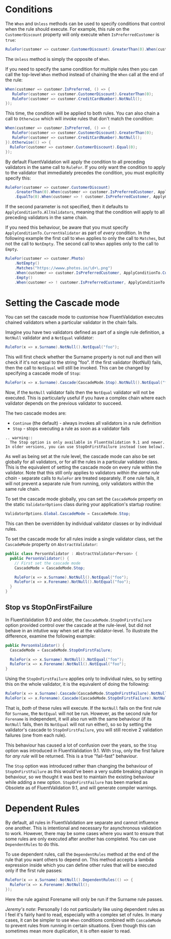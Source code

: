 # Conditions

The `When` and `Unless` methods can be used to specify conditions that control when the rule should execute. For example, this rule on the `CustomerDiscount` property will only execute when `IsPreferredCustomer` is `true`:

```csharp
RuleFor(customer => customer.CustomerDiscount).GreaterThan(0).When(customer => customer.IsPreferredCustomer);
```

The `Unless` method is simply the opposite of `When`.

If you need to specify the same condition for multiple rules then you can call the top-level `When` method instead of chaining the `When` call at the end of the rule:

```csharp
When(customer => customer.IsPreferred, () => {
   RuleFor(customer => customer.CustomerDiscount).GreaterThan(0);
   RuleFor(customer => customer.CreditCardNumber).NotNull();
});
```

This time, the condition will be applied to both rules. You can also chain a call to `Otherwise` which will invoke rules that don't match the condition:

```csharp
When(customer => customer.IsPreferred, () => {
   RuleFor(customer => customer.CustomerDiscount).GreaterThan(0);
   RuleFor(customer => customer.CreditCardNumber).NotNull();
}).Otherwise(() => {
  RuleFor(customer => customer.CustomerDiscount).Equal(0);
});
```

By default FluentValidation will apply the condition to all preceding validators in the same call to `RuleFor`. If you only want the condition to apply to the validator that immediately precedes the condition, you must explicitly specify this:

```csharp
RuleFor(customer => customer.CustomerDiscount)
    .GreaterThan(0).When(customer => customer.IsPreferredCustomer, ApplyConditionTo.CurrentValidator)
    .EqualTo(0).When(customer => ! customer.IsPreferredCustomer, ApplyConditionTo.CurrentValidator);
```

If the second parameter is not specified, then it defaults to `ApplyConditionTo.AllValidators`, meaning that the condition will apply to all preceding validators in the same chain.

If you need this behaviour, be aware that you must specify `ApplyConditionTo.CurrentValidator` as part of *every* condition. In the following example the first call to `When` applies to only the call to `Matches`, but not the call to `NotEmpty`. The second call to `When` applies only to the call to `Empty`.

```csharp
RuleFor(customer => customer.Photo)
    .NotEmpty()
    .Matches("https://wwww.photos.io/\d+\.png")
    .When(customer => customer.IsPreferredCustomer, ApplyConditionTo.CurrentValidator)
    .Empty()
    .When(customer => ! customer.IsPreferredCustomer, ApplyConditionTo.CurrentValidator);
```


# Setting the Cascade mode

You can set the cascade mode to customise how FluentValidation executes chained validators when a particular validator in the chain fails.

Imagine you have two validators defined as part of a single rule definition, a `NotNull` validator and a `NotEqual` validator:

```csharp
RuleFor(x => x.Surname).NotNull().NotEqual("foo");
```

This will first check whether the Surname property is not null and then will check if it's not equal to the string "foo". If the first validator (NotNull) fails, then the call to `NotEqual` will still be invoked. This can be changed by specifying a cascade mode of `Stop`:

```csharp
RuleFor(x => x.Surname).Cascade(CascadeMode.Stop).NotNull().NotEqual("foo");
```

Now, if the `NotNull` validator fails then the `NotEqual` validator will not be executed. This is particularly useful if you have a complex chain where each validator depends on the previous validator to succeed.

The two cascade modes are:
- `Continue` (the default) - always invokes all validators in a rule definition
- `Stop` - stops executing a rule as soon as a validator fails

```eval_rst
.. warning::
  The Stop option is only available in FluentValidation 9.1 and newer. In older versions, you can use StopOnFirstFailure instead (see below).
```

As well as being set at the rule level, the cascade mode can also be set globally for all validators, or for all the rules in a particular validator class. This is the equivalent of setting the cascade mode on every rule within the validator. Note that this still only applies to validators *within the same rule chain* - separate calls to `RuleFor` are treated separately. If one rule fails, it will not prevent a separate rule from running, only validators within the same rule chain.

To set the cascade mode globally, you can set the `CascadeMode` property on the static `ValidatorOptions` class during your application's startup routine:

```csharp
ValidatorOptions.Global.CascadeMode = CascadeMode.Stop;
```

This can then be overridden by individual validator classes or by individual rules.

To set the cascade mode for all rules inside a single validator class, set the `CascadeMode` property on `AbstractValidator`:

```csharp
public class PersonValidator : AbstractValidator<Person> {
  public PersonValidator() {
    // First set the cascade mode
    CascadeMode = CascadeMode.Stop;

    RuleFor(x => x.Surname).NotNull().NotEqual("foo");
    RuleFor(x => x.Forename).NotNull().NotEqual("foo");
  }
}
```

## Stop vs StopOnFirstFailure

In FluentValidation 9.0 and older, the `CascadeMode.StopOnFirstFailure` option provided control over the cascade at the rule-level, but did not behave in an intutive way when set at the validator-level. To illustrate the difference, examine the following example:

```csharp
public PersonValidator() {
  CascadeMode = CascadeMode.StopOnFirstFailure;

  RuleFor(x => x.Surname).NotNull().NotEqual("foo");
  RuleFor(x => x.Forename).NotNull().NotEqual("foo");
}
```

Using the `StopOnFirstFailure` applies only to individual rules, so by setting this on the whole validator, it is the equivalent of doing the following:

```csharp
RuleFor(x => x.Surname).Cascade(CascadeMode.StopOnFirstFailure).NotNull().NotEqual("foo");
RuleFor(x => x.Forename).Cascade(CascadeMode.StopOnFirstFailure).NotNull().NotEqual("foo");
```

That is, *both* of these rules will execute. If the `NotNull` fails on the first rule for `Surname`, the `NotEqual` will not be run. However, as the second rule for `Forename` is independent, it will also run with the same behaviour (if its `NotNull` fails, then its `NotEqual` will not run either), so so by setting the validator's cascade to `StopOnFirstFailure`, you will still receive 2 validation failures (one from each rule).

This behaviour has caused a lot of confusion over the years, so the `Stop` option was introduced in FluentValidation 9.1. With `Stop`, only the first failure for *any rule* will be returned. This is a true "fail-fast" behaviour.

The `Stop` option was introduced rather than changing the behaviour of `StopOnFirstFailure` as this would've been a very subtle breaking change in behaviour, so we thought it was best to maintain the existing behaviour while adding a new option. `StopOnFirstFailure` has been marked as Obsolete as of FluentValidation 9.1, and will generate compiler warnings.

# Dependent Rules

By default, all rules in FluentValidation are separate and cannot influence one another. This is intentional and necessary for asynchronous validation to work. However, there may be some cases where you want to ensure that some rules are only executed after another has completed. You can use `DependentRules` to do this.

To use dependent rules, call the `DependentRules` method at the end of the rule that you want others to depend on. This method accepts a lambda expression inside which you can define other rules that will be executed only if the first rule passes:

```csharp
RuleFor(x => x.Surname).NotNull().DependentRules(() => {
  RuleFor(x => x.Forename).NotNull();
});
```

Here the rule against Forename will only be run if the Surname rule passes.

_Jeremy's note_: Personally I do not particularly like using dependent rules as I feel it's fairly hard to read, especially with a complex set of rules. In many cases, it can be simpler to use `When` conditions combined with `CascadeMode` to prevent rules from running in certain situations. Even though this can sometimes mean more duplication, it is often easier to read.
